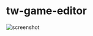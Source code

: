 # tw-game-editor
![screenshot](https://user-images.githubusercontent.com/22654338/110215467-4e3e8080-7eed-11eb-86ce-ac90890fb943.png)
